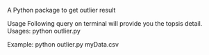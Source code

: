 
A Python package to get outlier result

Usage
Following query on terminal will provide you the topsis detail.
Usages:
 python outlier.py
 
Example: python outlier.py myData.csv 
